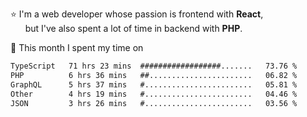 ⭐ I'm a web developer whose passion is frontend with <b>React</b>,<br/>
&nbsp; &nbsp; &nbsp; but I've also spent a lot of time in backend with <b>PHP</b>.

📅 This month I spent my time on

<!--START_SECTION:waka-->

```txt
TypeScript   71 hrs 23 mins  ##################.......   73.76 %
PHP          6 hrs 36 mins   ##.......................   06.82 %
GraphQL      5 hrs 37 mins   #........................   05.81 %
Other        4 hrs 19 mins   #........................   04.46 %
JSON         3 hrs 26 mins   #........................   03.56 %
```

<!--END_SECTION:waka-->
